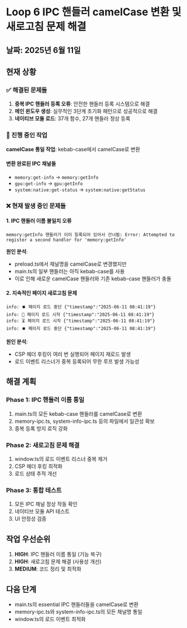 # Loop 6 IPC 핸들러 camelCase 변환 및 새로고침 문제 해결

## 날짜: 2025년 6월 11일

## 현재 상황

### ✅ 해결된 문제들
1. **중복 IPC 핸들러 등록 오류**: 안전한 핸들러 등록 시스템으로 해결
2. **메인 윈도우 생성**: 실무적인 3단계 초기화 패턴으로 성공적으로 해결
3. **네이티브 모듈 로드**: 37개 함수, 27개 핸들러 정상 등록

### 🔄 진행 중인 작업
**camelCase 통일 작업**: kebab-case에서 camelCase로 변환

#### 변환 완료된 IPC 채널들
- `memory:get-info` → `memory:getInfo`
- `gpu:get-info` → `gpu:getInfo`
- `system:native:get-status` → `system:native:getStatus`

### ❌ 현재 발생 중인 문제들

#### 1. IPC 핸들러 이름 불일치 오류
```
memory:getInfo 핸들러가 이미 등록되어 있어서 건너뜀: Error: Attempted to register a second handler for 'memory:getInfo'
```

**원인 분석**:
- preload.ts에서 채널명을 camelCase로 변경했지만
- main.ts의 일부 핸들러는 아직 kebab-case를 사용
- 이로 인해 새로운 camelCase 핸들러와 기존 kebab-case 핸들러가 충돌

#### 2. 지속적인 페이지 새로고침 문제
```
info: ⏹️ 페이지 로드 중단 {"timestamp":"2025-06-11 08:41:19"}
info: 🔄 페이지 로드 시작 {"timestamp":"2025-06-11 08:41:19"}
info: ⏳ 페이지 로드 시작 {"timestamp":"2025-06-11 08:41:19"}
info: ⏹️ 페이지 로드 중단 {"timestamp":"2025-06-11 08:41:19"}
```

**원인 분석**:
- CSP 헤더 후킹이 여러 번 실행되어 페이지 재로드 발생
- 로드 이벤트 리스너가 중복 등록되어 무한 루프 발생 가능성

## 해결 계획

### Phase 1: IPC 핸들러 이름 통일
1. main.ts의 모든 kebab-case 핸들러를 camelCase로 변환
2. memory-ipc.ts, system-info-ipc.ts 등의 파일에서 일관성 확보
3. 중복 등록 방지 로직 강화

### Phase 2: 새로고침 문제 해결
1. window.ts의 로드 이벤트 리스너 중복 제거
2. CSP 헤더 후킹 최적화
3. 로드 상태 추적 개선

### Phase 3: 통합 테스트
1. 모든 IPC 채널 정상 작동 확인
2. 네이티브 모듈 API 테스트
3. UI 안정성 검증

## 작업 우선순위
1. **HIGH**: IPC 핸들러 이름 통일 (기능 복구)
2. **HIGH**: 새로고침 문제 해결 (사용성 개선)
3. **MEDIUM**: 코드 정리 및 최적화

## 다음 단계
- main.ts의 essential IPC 핸들러들을 camelCase로 변환
- memory-ipc.ts와 system-info-ipc.ts의 모든 채널명 통일
- window.ts의 로드 이벤트 최적화

